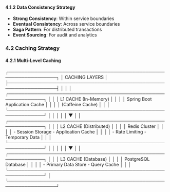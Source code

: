 
#### 4.1.2 Data Consistency Strategy
- **Strong Consistency**: Within service boundaries
- **Eventual Consistency**: Across service boundaries
- **Saga Pattern**: For distributed transactions
- **Event Sourcing**: For audit and analytics

### 4.2 Caching Strategy

#### 4.2.1 Multi-Level Caching

┌─────────────────────────────────────────────────────────────────┐ │ CACHING LAYERS │ ├─────────────────────────────────────────────────────────────────┤ │ │ │ ┌─────────────────────────────────────────────────────────────┐ │ │ │ L1 CACHE (In-Memory) │ │ │ │ Spring Boot Application Cache │ │ │ │ (Caffeine Cache) │ │ │ └─────────────────────────────────────────────────────────────┘ │ │ │ │ │ ▼ │ │ ┌─────────────────────────────────────────────────────────────┐ │ │ │ L2 CACHE (Distributed) │ │ │ │ Redis Cluster │ │ │ │ - Session Storage - Application Cache │ │ │ │ - Rate Limiting - Temporary Data │ │ │ └─────────────────────────────────────────────────────────────┘ │ │ │ │ │ ▼ │ │ ┌─────────────────────────────────────────────────────────────┐ │ │ │ L3 CACHE (Database) │ │ │ │ PostgreSQL Database │ │ │ │ - Primary Data Store - Query Cache │ │ │ └─────────────────────────────────────────────────────────────┘ │ └─────────────────────────────────────────────────────────────────┘

